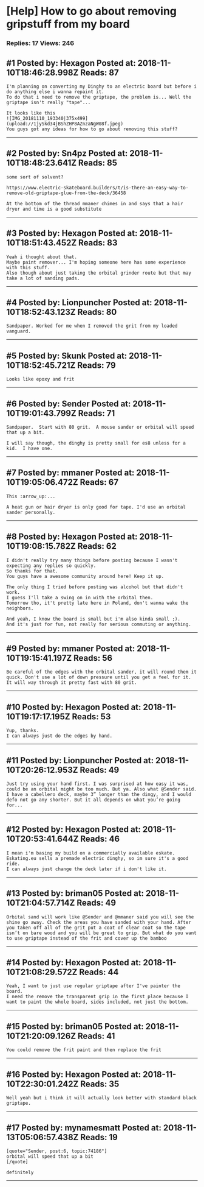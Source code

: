 # \[Help\] How to go about removing gripstuff from my board

### Replies: 17 Views: 246

## \#1 Posted by: Hexagon Posted at: 2018-11-10T18:46:28.998Z Reads: 87

```
I'm planning on converting my Dinghy to an electric board but before i do anything else i wanna repaint it.
To do that i need to remove the griptape, the problem is... Well the griptape isn't really "tape"...

It looks like this
![IMG_20181110_193340|375x499](upload://1jySkd34jBShZHP8AZnzaNgW08f.jpeg) 
You guys got any ideas for how to go about removing this stuff?
```

---
## \#2 Posted by: Sn4pz Posted at: 2018-11-10T18:48:23.641Z Reads: 85

```
some sort of solvent?

https://www.electric-skateboard.builders/t/is-there-an-easy-way-to-remove-old-griptape-glue-from-the-deck/36458

At the bottom of the thread mmaner chimes in and says that a hair dryer and time is a good substitute
```

---
## \#3 Posted by: Hexagon Posted at: 2018-11-10T18:51:43.452Z Reads: 83

```
Yeah i thought about that.
Maybe paint remover... I'm hoping someone here has some experience with this stuff.
Also though about just taking the orbital grinder route but that may take a lot of sanding pads.
```

---
## \#4 Posted by: Lionpuncher Posted at: 2018-11-10T18:52:43.123Z Reads: 80

```
Sandpaper. Worked for me when I removed the grit from my loaded vanguard.
```

---
## \#5 Posted by: Skunk Posted at: 2018-11-10T18:52:45.721Z Reads: 79

```
Looks like epoxy and frit
```

---
## \#6 Posted by: Sender Posted at: 2018-11-10T19:01:43.799Z Reads: 71

```
Sandpaper.  Start with 80 grit.  A mouse sander or orbital will speed that up a bit.

I will say though, the dinghy is pretty small for es8 unless for a kid.  I have one.
```

---
## \#7 Posted by: mmaner Posted at: 2018-11-10T19:05:06.472Z Reads: 67

```
This :arrow_up:...

A heat gun or hair dryer is only good for tape. I'd use an orbital sander personally.
```

---
## \#8 Posted by: Hexagon Posted at: 2018-11-10T19:08:15.782Z Reads: 62

```
I didn't really try many things before posting because I wasn't expecting any replies so quickly.
So thanks for that.
You guys have a awesome community around here! Keep it up.

The only thing I tried before posting was alcohol but that didn't work.
I guess I'll take a swing on in with the orbital then.
Tomorrow tho, it't pretty late here in Poland, don't wanna wake the neighbors.

And yeah, I know the board is small but i'm also kinda small ;).
And it's just for fun, not really for serious commuting or anything.
```

---
## \#9 Posted by: mmaner Posted at: 2018-11-10T19:15:41.197Z Reads: 56

```
Be careful of the edges with the orbital sander, it will round them it quick. Don't use a lot of down pressure until you get a feel for it. It will way through it pretty fast with 80 grit.
```

---
## \#10 Posted by: Hexagon Posted at: 2018-11-10T19:17:17.195Z Reads: 53

```
Yup, thanks.
I can always just do the edges by hand.
```

---
## \#11 Posted by: Lionpuncher Posted at: 2018-11-10T20:26:12.953Z Reads: 49

```
Just try using your hand first. I was surprised at how easy it was, could be an orbital might be too much. But ya. Also what @Sender said. I have a cabellero deck, maybe 3” longer than the dingy, and I would defo not go any shorter. But it all depends on what you’re going for...
```

---
## \#12 Posted by: Hexagon Posted at: 2018-11-10T20:53:41.644Z Reads: 46

```
I mean i'm basing my build on a commercially available eskate. Eskating.eu sells a premade electric dinghy, so im sure it's a good ride.
I can always just change the deck later if i don't like it.
```

---
## \#13 Posted by: briman05 Posted at: 2018-11-10T21:04:57.714Z Reads: 49

```
Orbital sand will work like @Sender and @mmaner said you will see the shine go away. Check the areas you have sanded with your hand. After you taken off all of the grit put a coat of clear coat so the tape isn’t on bare wood and you will be great to grip. But what do you want to use griptape instead of the frit and cover up the bamboo
```

---
## \#14 Posted by: Hexagon Posted at: 2018-11-10T21:08:29.572Z Reads: 44

```
Yeah, I want to just use regular griptape after I've painter the board.
I need the remove the transparent grip in the first place because I want to paint the whole board, sides included, not just the bottom.
```

---
## \#15 Posted by: briman05 Posted at: 2018-11-10T21:20:09.126Z Reads: 41

```
You could remove the frit paint and then replace the frit
```

---
## \#16 Posted by: Hexagon Posted at: 2018-11-10T22:30:01.242Z Reads: 35

```
Well yeah but i think it will actually look better with standard black griptape.
```

---
## \#17 Posted by: mynamesmatt Posted at: 2018-11-13T05:06:57.438Z Reads: 19

```
[quote="Sender, post:6, topic:74186"]
orbital will speed that up a bit
[/quote]

definitely
```

---

